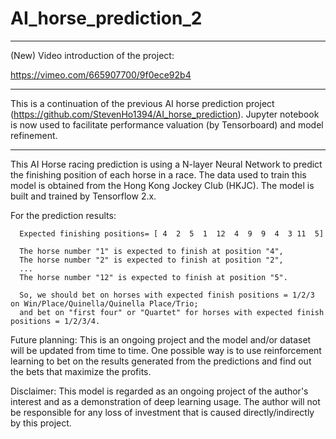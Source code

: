 # AI_horse_prediction_2

*******************************
(New) Video introduction of the project:

https://vimeo.com/665907700/9f0ece92b4

*******************************

This is a continuation of the previous AI horse prediction project (https://github.com/StevenHo1394/AI_horse_prediction). Jupyter notebook is now used to facilitate performance valuation (by Tensorboard) and model refinement.

*******************************

This AI Horse racing prediction is using a N-layer Neural Network to predict the finishing position of each horse in a race. The data used to train this model is obtained from the Hong Kong Jockey Club (HKJC). The model is built and trained by Tensorflow 2.x. 

For the prediction results:

      Expected finishing positions= [ 4  2  5  1  12  4  9  9  4  3 11  5]
      
      The horse number "1" is expected to finish at position "4",
      The horse number "2" is expected to finish at position "2",
      ...
      The horse number "12" is expected to finish at position "5".
      
      So, we should bet on horses with expected finish positions = 1/2/3 on Win/Place/Quinella/Quinella Place/Trio; 
      and bet on "first four" or "Quartet" for horses with expected finish positions = 1/2/3/4.
      
Future planning: This is an ongoing project and the model and/or dataset will be updated from time to time. One possible way is to use reinforcement learning to bet on the results generated from the predictions and find out the bets that maximize the profits.

Disclaimer:
This model is regarded as an ongoing project of the author's interest and as a demonstration of deep learning usage. The author will not be responsible for any loss of investment that is caused directly/indirectly by this project.
